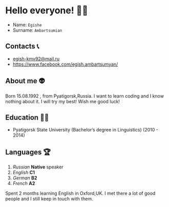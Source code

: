 # Hello everyone! 🙋‍♂️

* Name: `Egishe`
* Surname: `Ambartsumian`

## Contacts 📞
* egish-kmv92@mail.ru
* https://www.facebook.com/egish.ambartsumyan/

## About me 👽
Born 15.08.1992 , from Pyatigorsk,Russia. I want to learn coding and I know nothing about it. I will try my best! Wish me good luck!

## Education 👨‍🎓
* Pyatigorsk State University (Bachelor’s degree in Linguistics) (2010 - 2014)

## Languages 🏆
1. *Russian* **Native** speaker
2. *English* **C1**
3. *German* **B2**
4. *French* **A2**

Spent 2 months learning English in Oxford,UK. I met there a lot of good people and I still keep in touch with them.